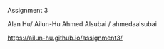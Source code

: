 Assignment 3

Alan Hu/ Ailun-Hu
Ahmed Alsubai / ahmedaalsubai

https://ailun-hu.github.io/assignment3/
